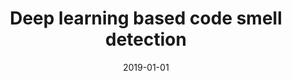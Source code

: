 ---
title: "Deep learning based code smell detection"
collection: publications
permalink: /publication/2019-01-01-Deep-learning-based-code-smell-detection
date: 2019-01-01
venue: 'IEEE Transactions on Software Engineering'
citation: ' Hui Liu,  Jiahao Jin,  Zhifeng Xu,  Yifan Bu,  Yanzhen Zou,  Lu Zhang&quot;Deep learning based code smell detection.&quot; IEEE Transactions on Software Engineering, 2019.'
---